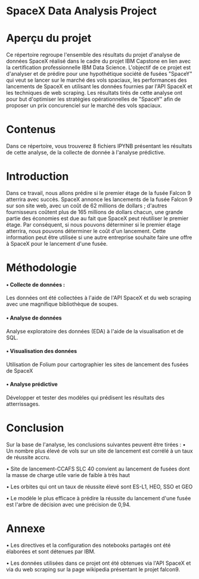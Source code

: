 # SpaceX Data Analysis Project
# Aperçu du projet
Ce répertoire regroupe l'ensemble des résultats du projet d'analyse de données SpaceX réalisé dans le cadre du projet IBM Capstone en lien avec la certification professionnelle IBM Data Science. L'objectif de ce projet est d'analyser et de prédire pour une hypothétique société de fusées "SpaceY" qui veut se lancer sur le marché des vols spaciaux, les performances des lancements de SpaceX en utilisant les données fournies par l'API SpaceX et les techniques de web scraping. Les résultats tirés de cette analyse ont pour but d'optimiser les stratégies opérationnelles de "SpaceY" afin de proposer un prix concurenciel sur le marché des vols spaciaux.
# Contenus
Dans ce répertoire, vous trouverez 8 fichiers IPYNB présentant les résultats de cette analyse, de la collecte de donnée à l'analyse prédictive.
# Introduction
Dans ce travail, nous allons prédire si le premier étage de la fusée Falcon 9 atterrira avec succès. SpaceX annonce les lancements de la fusée Falcon 9 sur son site web, avec un coût de 62 millions de dollars ; d'autres fournisseurs coûtent plus de 165 millions de dollars chacun, une grande partie des économies est due au fait que SpaceX peut réutiliser le premier étage. Par conséquent, si nous pouvons déterminer si le premier étage atterrira, nous pouvons déterminer le coût d'un lancement. Cette information peut être utilisée si une autre entreprise souhaite faire une offre à SpaceX pour le lancement d'une fusée. 
# Méthodologie
#### • Collecte de données :
Les données ont été collectées à l'aide de l'API SpaceX et du web scraping avec une magnifique bibliothèque de soupes.
#### • Analyse de données
Analyse exploratoire des données (EDA) à l'aide de la visualisation et de SQL.
#### • Visualisation des données
Utilisation de Folium pour cartographier les sites de lancement des fusées de SpaceX
#### • Analyse prédictive 
Développer et tester des modèles qui prédisent les résultats des atterrissages.
# Conclusion
Sur la base de l'analyse, les conclusions suivantes peuvent être tirées :
• Un nombre plus élevé de vols sur un site de lancement est corrélé à un taux de réussite accru.

• Site de lancement-CCAFS SLC 40 convient au lancement de fusées dont la masse de charge utile varie de faible
à très haut

• Les orbites qui ont un taux de réussite élevé sont ES-L1, HEO, SSO et GEO

• Le modèle le plus efficace à prédire la réussite du lancement d'une fusée est l'arbre de décision avec une précision de 0,94.
# Annexe
• Les directives et la configuration des notebooks partagés ont été élaborées et sont détenues par IBM.

• Les données utilisées dans ce projet ont été obtenues via l'API SpaceX et via du web scraping sur la page wikipedia présentant le projet falcon9.
